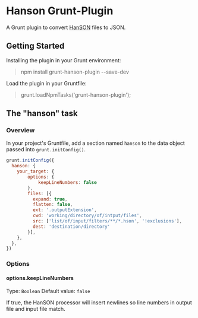 # Hanson Grunt-Plugin

A Grunt plugin to convert <a href="https://github.com/timjansen/hanson">HanSON</a> files to JSON.

## Getting Started

Installing the plugin in your Grunt environment:
>npm install grunt-hanson-plugin --save-dev

Load the plugin in your Gruntfile:
>grunt.loadNpmTasks('grunt-hanson-plugin');

## The "hanson" task

### Overview
In your project's Gruntfile, add a section named `hanson` to the data object passed into `grunt.initConfig()`.

```js
grunt.initConfig({
  hanson: {
    your_target: {
        options: {
        	keepLineNumbers: false
        },
        files: [{
          expand: true,
          flatten: false,
          ext: '.outputExtension',
          cwd: 'working/directory/of/intput/files',
          src: ['list/of/input/filters/**/*.hson', '!exclusions'],
          dest: 'destination/directory'
        }],
    },
  },
})
```

### Options

#### options.keepLineNumbers
Type: `Boolean`
Default value: `false`

If true, the HanSON processor will insert newlines so line numbers in output file and input file match.



